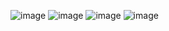 ![image](https://github.com/VISHNU-PRASANDH/MERN-STACK-TASK/assets/145892809/9f9c5ff4-ed23-4599-af2c-6d65e5decec8)
![image](https://github.com/VISHNU-PRASANDH/MERN-STACK-TASK/assets/145892809/aa0ca89f-f601-4ed0-8693-f3eb10253e7e)
![image](https://github.com/VISHNU-PRASANDH/MERN-STACK-TASK/assets/145892809/4ff3f3d2-df4b-49f9-8276-6aa47e569238)
![image](https://github.com/VISHNU-PRASANDH/MERN-STACK-TASK/assets/145892809/eb787fdc-e7ed-481a-ae85-a705fb5e39f5)
